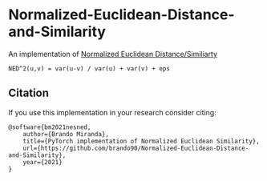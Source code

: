 # Normalized-Euclidean-Distance-and-Similarity

An implementation of [Normalized Euclidean Distance/Similiarty](https://stats.stackexchange.com/questions/136232/definition-of-normalized-euclidean-distance)

```
NED^2(u,v) = var(u-v) / var(u) + var(v) + eps
```

## Citation
If you use this implementation in your research consider citing:

```
@software{bm2021nesned,
    author={Brando Miranda},
    title={PyTorch implementation of Normalized Euclidean Similarity},
    url={https://github.com/brando90/Normalized-Euclidean-Distance-and-Similarity},
    year={2021}
}
```
